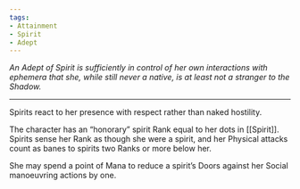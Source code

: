 ```yaml
---
tags:
- Attainment
- Spirit
- Adept
---
```


_An Adept of Spirit is sufficiently in control of her own interactions with ephemera that she, while still never a native, is at least not a stranger to the Shadow._

---

Spirits react to her presence with respect rather than naked hostility.

The character has an “honorary” spirit Rank equal to her dots in [[Spirit]]. Spirits sense her Rank as though she were a spirit, and her Physical attacks count as banes to spirits two Ranks or more below her.

She may spend a point of Mana to reduce a spirit’s Doors against her Social manoeuvring actions by one.